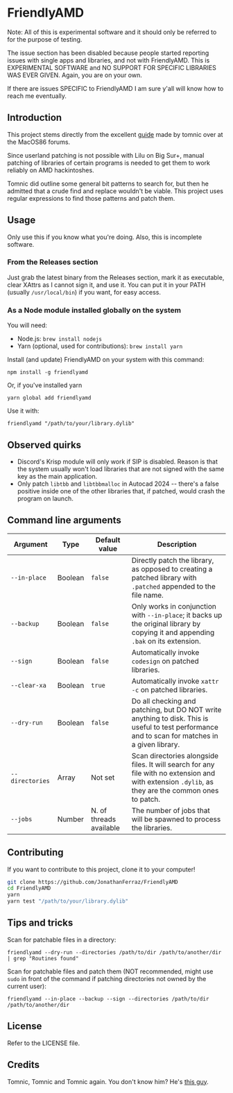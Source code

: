 # FriendlyAMD

Note: All of this is experimental software and it should only be referred to for the purpose of testing.

The issue section has been disabled because people started reporting issues with single apps and libraries, and not with FriendlyAMD. This is EXPERIMENTAL SOFTWARE and NO SUPPORT FOR SPECIFIC LIBRARIES WAS EVER GIVEN. Again, you are on your own.

If there are issues SPECIFIC to FriendlyAMD I am sure y'all will know how to reach me eventually.

## Introduction

This project stems directly from the excellent [guide](https://www.macos86.it/topic/5489-tutorial-for-patching-binaries-for-amd-hackintosh-compatibility/) made by tomnic over at the MacOS86 forums.

Since userland patching is not possible with Lilu on Big Sur+, manual patching of libraries of certain programs is needed to get them to work reliably on AMD hackintoshes.

Tomnic did outline some general bit patterns to search for, but then he admitted that a crude find and replace wouldn't be viable. This project uses regular expressions to find those patterns and patch them.

## Usage

Only use this if you know what you're doing. Also, this is incomplete software.

### From the Releases section

Just grab the latest binary from the Releases section, mark it as executable, clear XAttrs as I cannot sign it, and use it. You can put it in your PATH (usually `/usr/local/bin`) if you want, for easy access.

### As a Node module installed globally on the system

You will need:
- Node.js: `brew install nodejs`
- Yarn (optional, used for contributions): `brew install yarn`

Install (and update) FriendlyAMD on your system with this command:
```
npm install -g friendlyamd
```

Or, if you've installed yarn
```
yarn global add friendlyamd
```

Use it with:
```
friendlyamd "/path/to/your/library.dylib"
```

## Observed quirks

- Discord's Krisp module will only work if SIP is disabled. Reason is that the system usually won't load libraries that are not signed with the same key as the main application.
- Only patch `libtbb` and `libtbbmalloc` in Autocad 2024 -- there's a false positive inside one of the other libraries that, if patched, would crash the program on launch.

## Command line arguments

|Argument|Type|Default value|Description|
|-|-|-|-|
|`--in-place`|Boolean|`false`|Directly patch the library, as opposed to creating a patched library with `.patched` appended to the file name.|
|`--backup`|Boolean|`false`|Only works in conjunction with `--in-place`; it backs up the original library by copying it and appending `.bak` on its extension.|
|`--sign`|Boolean|`false`|Automatically invoke `codesign` on patched libraries.|
|`--clear-xa`|Boolean|`true`|Automatically invoke `xattr -c` on patched libraries.|
|`--dry-run`|Boolean|`false`|Do all checking and patching, but DO NOT write anything to disk. This is useful to test performance and to scan for matches in a given library.|
|`--directories`|Array|Not set|Scan directories alongside files. It will search for any file with no extension and with extension `.dylib`, as they are the common ones to patch.|
|`--jobs`|Number|N. of threads available|The number of jobs that will be spawned to process the libraries.|

## Contributing

If you want to contribute to this project, clone it to your computer!

```sh
git clone https://github.com/JonathanFerraz/FriendlyAMD
cd FriendlyAMD
yarn
yarn test "/path/to/your/library.dylib"
```

## Tips and tricks

Scan for patchable files in a directory:
```
friendlyamd --dry-run --directories /path/to/dir /path/to/another/dir | grep "Routines found"
```

Scan for patchable files and patch them (NOT recommended, might use `sudo` in front of the command if patching directories not owned by the current user):
```
friendlyamd --in-place --backup --sign --directories /path/to/dir /path/to/another/dir
```

## License

Refer to the LICENSE file.

## Credits

Tomnic, Tomnic and Tomnic again. You don't know him? He's [this guy](https://www.macos86.it/profile/69-tomnic/).
